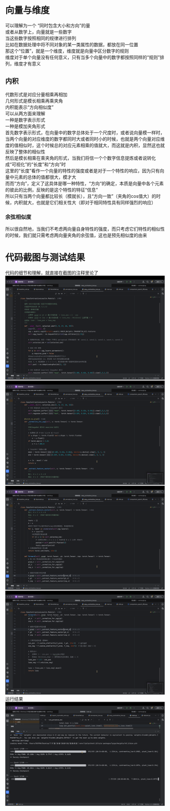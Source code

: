 # 向量与维度
可以理解为一个 “同时包含大小和方向”的量     
或者从数学上，向量就是一些数字     
当这些数字按照相同的规律进行排列     
比如在数据处理中将不同对象的某一类属性的数据，都放在同一位置      
那这个“位置”，就是一个维度，维度就是向量中区分数字的规则    
维度对于单个向量没有任何意义，只有当多个向量中的数字都按照同样的“规则”排列，维度才有意义     
## 内积
代数形式是对应分量相乘再相加    
几何形式是模长相乘再乘夹角   
内积能表示“方向相似度”    
可以从两方面来理解     
一种是数字表示形式    
一种是模加夹角形式     
首先数字表示形式，在向量中的数字总体处于一个尺度时，或者说向量模一样时，当两个向量的对应维度的数字都同时大或者同时小的时候，也就是两个向量对应维度的值相似时，这个时候总的对应元素相乘的值就大，而这就是内积，显然这也就反映了整体的相似性    
然后是模长相乘在乘夹角的形式，当我们将信一个个数字信息提炼或者说转化成“可视化”的“长度”和“方向”时   
这里的“长度”看作一个向量的特性的强度或者是对于一个特性的响应，因为只有向量中元素的总体的值都很大，模才大    
而而“方向”，定义了这具体是哪一种特性，“方向“的确定，本质是向量中各个元素的彼此的比例，反映的是这个特性的特征“信息”     
所以只有当两个向量都比较长（模就长），且“方向一致”（夹角的cos值大）的时候，内积就大，也就是它们相关性大（即对于相同特性具有同样强烈的响应）    
### 余弦相似度
所以很自然地，当我们不考虑两向量自身特性的强度，而只考虑它们特性的相似性的时候，我们就只需考虑两向量夹角的余弦值，这也是预先相似度的由来    


# 代码截图与测试结果
代码的细节和理解，就直接在截图的注释里论了    
![alt text](<img/截屏2025-10-15 20.47.10.png>) 
![alt text](<img/截屏2025-10-15 20.47.15.png>) 
![alt text](<img/截屏2025-10-15 20.47.26.png>) 
![alt text](<img/截屏2025-10-15 20.47.30.png>)
运行结果 
![alt text](<img/截屏2025-10-16 00.25.35.png>)  

